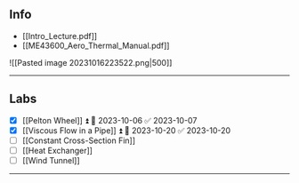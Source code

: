 ## Info

- [[Intro_Lecture.pdf]]
- [[ME43600_Aero_Thermal_Manual.pdf]]

![[Pasted image 20231016223522.png|500]]

---
## Labs
- [x] [[Pelton Wheel]] ⏫ 📅 2023-10-06 ✅ 2023-10-07
- [x] [[Viscous Flow in a Pipe]] ⏫ 📅 2023-10-20 ✅ 2023-10-20
- [ ] [[Constant Cross-Section Fin]]
- [ ] [[Heat Exchanger]]
- [ ] [[Wind Tunnel]]

---